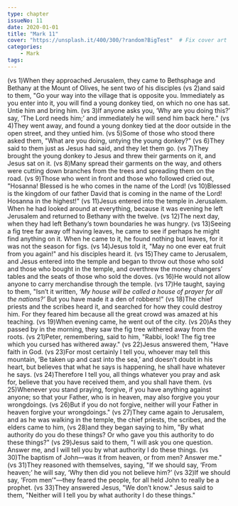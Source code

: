 ```yaml
---
type: chapter
issueNo: 11
date: 2020-01-01
title: "Mark 11"
cover: "https://unsplash.it/400/300/?random?BigTest"  # Fix cover art
categories: 
    - Mark
tags:
---
```


(vs 1)When they approached Jerusalem, they came to Bethsphage and Bethany at the Mount of Olives, he sent two of his disciples  (vs 2)and said to them, "Go your way into the village that is opposite you. Immediately as you enter into it, you will find a young donkey tied, on which no one has sat. Untie him and bring him.  (vs 3)If anyone asks you, ‘Why are you doing this?’ say, ‘The Lord needs him;’ and immediately he will send him back here."  (vs 4)They went away, and found a young donkey tied at the door outside in the open street, and they untied him.  (vs 5)Some of those who stood there asked them, "What are you doing, untying the young donkey?"  (vs 6)They said to them just as Jesus had said, and they let them go.  (vs 7)They brought the young donkey to Jesus and threw their garments on it, and Jesus sat on it.  (vs 8)Many spread their garments on the way, and others were cutting down branches from the trees and spreading them on the road.  (vs 9)Those who went in front and those who followed cried out, "Hosanna! Blessed is he who comes in the name of the Lord!  (vs 10)Blessed is the kingdom of our father David that is coming in the name of the Lord! Hosanna in the highest!"  (vs 11)Jesus entered into the temple in Jerusalem. When he had looked around at everything, because it was evening he left Jerusalem and returned to Bethany with the twelve.  (vs 12)The next day, when they had left Bethany’s town boundaries he was hungry.  (vs 13)Seeing a fig tree far away off having leaves, he came to see if perhaps he might find anything on it. When he came to it, he found nothing but leaves, for it was not the season for figs.  (vs 14)Jesus told it, "May no one ever eat fruit from you again!" and his disciples heard it.  (vs 15)They came to Jerusalem, and Jesus entered into the temple and began to throw out those who sold and those who bought in the temple, and overthrew the money changers’ tables and the seats of those who sold the doves.  (vs 16)He would not allow anyone to carry merchandise through the temple.  (vs 17)He taught, saying to them, "Isn’t it written, *‘My house will be called a house of prayer for all the nations?’* But you have made it a den of robbers!"  (vs 18)The chief priests and the scribes heard it, and searched for how they could destroy him. For they feared him because all the great crowd was amazed at his teaching.  (vs 19)When evening came, he went out of the city.  (vs 20)As they passed by in the morning, they saw the fig tree withered away from the roots.  (vs 21)Peter, remembering, said to him, "Rabbi, look! The fig tree which you cursed has withered away."  (vs 22)Jesus answered them, "Have faith in God.  (vs 23)For most certainly I tell you, whoever may tell this mountain, ‘Be taken up and cast into the sea,’ and doesn’t doubt in his heart, but believes that what he says is happening, he shall have whatever he says.  (vs 24)Therefore I tell you, all things whatever you pray and ask for, believe that you have received them, and you shall have them.  (vs 25)Whenever you stand praying, forgive, if you have anything against anyone; so that your Father, who is in heaven, may also forgive you your wrongdoings.  (vs 26)But if you do not forgive, neither will your Father in heaven forgive your wrongdoings."  (vs 27)They came again to Jerusalem, and as he was walking in the temple, the chief priests, the scribes, and the elders came to him,  (vs 28)and they began saying to him, "By what authority do you do these things? Or who gave you this authority to do these things?"  (vs 29)Jesus said to them, "I will ask you one question. Answer me, and I will tell you by what authority I do these things.  (vs 30)The baptism of John—was it from heaven, or from men? Answer me."  (vs 31)They reasoned with themselves, saying, "If we should say, ‘From heaven;’ he will say, ‘Why then did you not believe him?’  (vs 32)If we should say, ‘From men’"—they feared the people, for all held John to really be a prophet.  (vs 33)They answered Jesus, "We don’t know." Jesus said to them, "Neither will I tell you by what authority I do these things." ﻿
